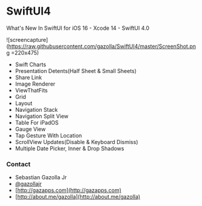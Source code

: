 
# SwiftUI4

What's New In SwiftUI for iOS 16 - Xcode 14 - SwiftUI 4.0

![screencapture](https://raw.githubusercontent.com/gazolla/SwiftUI4/master/ScreenShot.png =220x475)

* Swift Charts
* Presentation Detents(Half Sheet & Small Sheets)
* Share Link
* Image Renderer
* ViewThatFits
* Grid
* Layout
* Navigation Stack
* Navigation Split View
* Table For iPadOS
* Gauge View
* Tap Gesture With Location
* ScrollView Updates(Disable & Keyboard Dismiss)
* Multiple Date Picker, Inner & Drop Shadows


### Contact

* Sebastian Gazolla Jr
* [@gazollajr](http://twitter.com/gazollajr)
* [http://gazapps.com](http://gazapps.com)
* [http://about.me/gazolla](http://about.me/gazolla)
